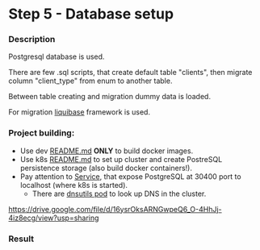 # Step 5 - Database setup

### Description

Postgresql database is used.

There are few .sql scripts, that create default table "clients", then migrate column "client_type" from enum to another table.

Between table creating and migration dummy data is loaded.

For migration [liquibase](https://www.liquibase.org) framework is used.

### Project building:

- Use dev [README.md](../dev/README.md) **ONLY** to build docker images.
- Use k8s [README.md](../dev/k8s/README.md) to set up cluster and create PostreSQL persistence storage (also build docker containers!).
- Pay attention to [Service](../dev/k8s/postgres-service.yaml), that expose PostgreSQL at 30400 port to localhost (where k8s is started).
  - There are [dnsutils pod](../dev/k8s/admin/dns/dnsutils.yaml) to look up DNS in the cluster.

https://drive.google.com/file/d/16ysrOksARNGwpeQ6_O-4HhJj-4iz8ecg/view?usp=sharing
### Result

